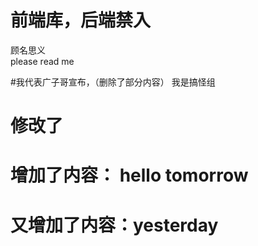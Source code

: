 # 前端库，后端禁入  

顾名思义  
please read me  

#我代表广子哥宣布，（删除了部分内容）
我是搞怪组
# 修改了

# 增加了内容： hello  tomorrow
# 又增加了内容：yesterday
